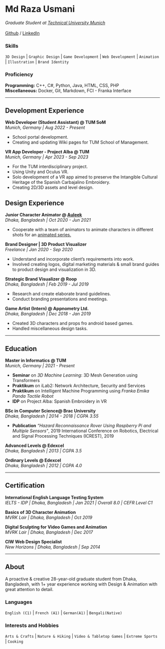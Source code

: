 # Md Raza Usmani
*Graduate Student at [Technical University Munich](https://www.tum.de/)*
\
\
[Github](https://github.com/MDRazaUsmani) / [LinkedIn](https://www.linkedin.com/in/raza-usmani/) 

### Skills
`3D Design` |  `Graphic Design` |  `Game Development` |  `Web Development` |  `Animation` |  `Illustration` |  `Brand Identity` 

### Proficiency

**Programming:** C++, C#, Python, Java, HTML, CSS, PHP\
**Miscellaneous:** Docker, Git, Markdown, FCI - Franka Interface

--- 
## Development Experience 
**Web Developer (Student Assistant) @ TUM SoM**\
*Munich, Germany | Aug 2022 - Present*
- School portal development.
- Creating and updating Wiki pages for TUM School of Management.

**VR App Developer - Project Alba @ TUM**\
*Munich, Germany | Apr 2023 - Sep 2023*
- For the TUM interdisciplinary project.
- Using Unity and Oculus VR.
- Solo development of a VR app aimed to preserve the Intangible Cultural Heritage of the Spanish Carbajalino Embroidery.
- Creating 2D/3D assets and level design.
  
## Design Experience
**Junior Character Animator @ [Auleek](https://auleek.com/)**\
*Dhaka, Bangladesh | Oct 2020 - Jun 2021*
- Cooperate with a team of animators to animate characters in different 
shots for an [animated series.](https://www.imdb.com/title/tt14402938/episodes/?ref_=tt_eps_sm)

**Brand Designer | 3D Product Visualizer**\
*Freelance | Jan 2020 - Sep 2020*
- Understand and incorporate client’s requirements into work.
- Involved creating logos, digital marketing materials & small brand guides to product design and visualization in 3D.

**Strategic Brand Visualizer @ Roop**\
*Dhaka, Bangladesh | Feb 2019 - Jul 2019*
- Research and create elaborate brand guidelines.
- Conduct branding presentations and meetings.

**Game Artist (Intern) @ Appnometry Ltd.**\
*Dhaka, Bangladesh | Dec 2018 - Jan 2019*
- Created 3D characters and props fro android based games.
- Handled miscellaneous design tasks.

--- 
## Education
**Master in Informatics @ TUM**\
*Munich, Germany | 2021 - Present*
- **Seminar** on _3D Machine Learning_: 3D Mesh Generation using Transformers
- **Praktikum** on iLab2: Network Architecture, Security and Services
- **Praktikum** on Intelligent Machine Programming using *Franka Emika Panda Tactile Robot*
- **IDP** on Project Alba: Spanish Embroidery in VR

**BSc in Computer Science@ Brac University**\
_Dhaka, Bangladesh | 2014 - 2018 | CGPA 3.55_
- **Publication** _“Hazard Reconnaissance Rover Using Raspberry Pi and Multiple Sensors"_, 2019 International Conference on Robotics, Electrical and Signal Processing Techniques (ICREST), 2019

**Advanced Levels @ Edexcel**\
_Dhaka, Bangladesh | 2013 | CGPA 3.5_

**Ordinary Levels @ Edexcel**\
_Dhaka, Bangladesh | 2012 | CGPA 4.0_

--- 
## Certification
**International English Language Testing System**\
_IELTS - IDP | Dhaka, Bangladesh | Jan 2021 | Overall 8.0 | CEFR Level C1_

**Basics of 3D Character Animation**\
_MVRK Lair | Dhaka, Bangladesh | Oct 2019_

**Digital Sculpting for Video Games and Animation**\
_MVRK Lair | Dhaka, Bangladesh | Dec 2017_

**CIW Web Design Specialist**\
_New Horizons | Dhaka, Bangladesh | Sep 2014_

---
## About
A proactive & creative 28-year-old graduate student from Dhaka, Bangladesh, with 1+ year experience working with Design & Animation with great attention to detail.

### Languages
`English (C1)` |  `French (A1)` |  `German(A1)` |  `Bengali(Native)` 

### Interests and Hobbies
`Arts & Crafts` |  `Nature & Hiking` |  `Video & Tabletop Games` |  `Extreme Sports` |  `Cooking` 
